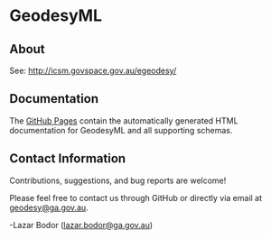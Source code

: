 # GeodesyML

## About
See: http://icsm.govspace.gov.au/egeodesy/

## Documentation

The [GitHub Pages](http://geoscienceaustralia.github.io/GeodesyML) contain the
automatically generated HTML documentation for GeodesyML and all supporting schemas.

## Contact Information

Contributions, suggestions, and bug reports are welcome!

Please feel free to contact us through GitHub or directly via email at geodesy@ga.gov.au.

-Lazar Bodor (lazar.bodor@ga.gov.au)
